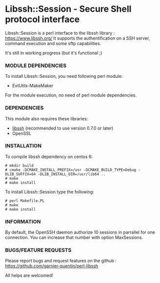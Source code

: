 # Libssh::Session - Secure Shell protocol interface

Libssh::Session is a perl interface to the libssh library : https://www.libssh.org/
It supports the authentification on a SSH server, command execution and some sftp capabilities.

It's still in working progress (but it's functional ;)

### MODULE DEPENDENCIES

To install Libssh::Session, you need following perl module:

* ExtUtils-MakeMaker

For the module execution, no need of perl module dependencies.

### DEPENDENCIES

This module also requires these libraries:

* [libssh](https://www.libssh.org/) (recommended to use version 0.7.0 or later)
* OpenSSL

### INSTALLATION

To compile libssh dependency on centos 6:

```
# mkdir build
# cmake -DCMAKE_INSTALL_PREFIX=/usr -DCMAKE_BUILD_TYPE=Debug -DLIB_SUFFIX=64 -DLIB_INSTALL_DIR=/usr/lib64 ..
# make
# make install
```

To install Libssh::Session type the following:

```
# perl Makefile.PL
# make
# make install
```

### INFORMATION

By default, the OpenSSH daemon authorize 10 sessions in parrallel for one connection. You can increase that number with option
MaxSessions.

### BUGS/FEATURE REQUESTS

Please report bugs and request features on the github : https://github.com/garnier-quentin/perl-libssh

All helps are welcomed!
